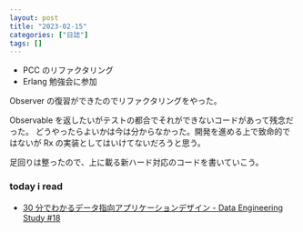 ```yaml
---
layout: post
title: "2023-02-15"
categories: ["日誌"]
tags: []
---
```


- PCC のリファクタリング
- Erlang 勉強会に参加

Observer の復習ができたのでリファクタリングをやった。

Observable を返したいがテストの都合でそれができないコードがあって残念だった。
どうやったらよいかは今は分からなかった。開発を進める上で致命的ではないが Rx の実装としてはいけてないだろうと思う。

足回りは整ったので、上に載る新ハード対応のコードを書いていこう。

### today i read

- [30 分でわかるデータ指向アプリケーションデザイン - Data Engineering Study #18](https://speakerdeck.com/xerial/30fen-dewakarudetazhi-xiang-apurikesiyondezain-data-engineering-study-number-18)
